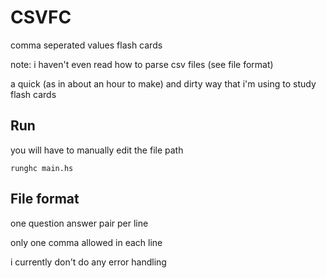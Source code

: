 # CSVFC
comma seperated values flash cards

note: i haven't even read how to parse csv files (see file format)

a quick (as in about an hour to make) and dirty way that i'm using to study flash cards

## Run
you will have to manually edit the file path

`runghc main.hs`

## File format
one question answer pair per line

only one comma allowed in each line

i currently don't do any error handling
